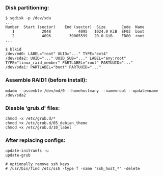 ### Disk partitioning:
```
$ sgdisk -p /dev/sda
...
Number  Start (sector)    End (sector)  Size       Code  Name
   1            2048            4095   1024.0 KiB  EF02  boot
   2            4096        39065599   20.0 GiB    FD00  root
...

$ blkid
/dev/md0: LABEL="root" UUID="..." TYPE="ext4"
/dev/sda2: UUID="..." UUID_SUB="..." LABEL="any:root" TYPE="linux_raid_member" PARTLABEL="root" PARTUUID="..."
/dev/sda1: PARTLABEL="boot" PARTUUID="..."

```

### Assemble RAID1 (before install):
```
mdadm --assemble /dev/md/0 --homehost=any --name=root --update=name /dev/sda2
```

### Disable 'grub.d' files:
```
chmod -x /etc/grub.d/*
chmod +x /etc/grub.d/05_debian_theme
chmod +x /etc/grub.d/10_label
```

### After replacing configs:
```
update-initramfs -u
update-grub

# optionally remove ssh keys
# /usr/bin/find /etc/ssh -type f -name "ssh_host_*" -delete
```
